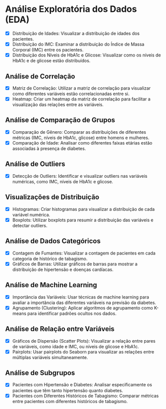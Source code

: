 # Análise Exploratória dos Dados (EDA)

- [x] Distribuição de Idades: Visualizar a distribuição de idades dos pacientes.
- [x] Distribuição do IMC: Examinar a distribuição do Índice de Massa Corporal (IMC) entre os pacientes.
- [x] Distribuição dos Níveis de HbA1c e Glicose: Visualizar como os níveis de HbA1c e de glicose estão distribuídos.

## Análise de Correlação

- [x] Matriz de Correlação: Utilizar a matriz de correlação para visualizar como diferentes variáveis estão correlacionadas entre si.
- [x] Heatmap: Criar um heatmap da matriz de correlação para facilitar a visualização das relações entre as variáveis.

## Análise de Comparação de Grupos

- [x] Comparação de Gênero: Comparar as distribuições de diferentes métricas (IMC, níveis de HbA1c, glicose) entre homens e mulheres.
- [x] Comparação de Idade: Analisar como diferentes faixas etárias estão associadas à presença de diabetes.

## Análise de Outliers

- [x] Detecção de Outliers: Identificar e visualizar outliers nas variáveis numéricas, como IMC, níveis de HbA1c e glicose.

## Visualizações de Distribuição

- [x] Histogramas: Criar histogramas para visualizar a distribuição de cada variável numérica.
- [x] Boxplots: Utilizar boxplots para resumir a distribuição das variáveis e detectar outliers.

## Análise de Dados Categóricos

- [x] Contagem de Fumantes: Visualizar a contagem de pacientes em cada categoria de histórico de tabagismo.
- [x] Gráficos de Barras: Utilizar gráficos de barras para mostrar a distribuição de hipertensão e doenças cardíacas.

## Análise de Machine Learning

- [x] Importância das Variáveis: Usar técnicas de machine learning para avaliar a importância das diferentes variáveis na previsão da diabetes.
- [x] Agrupamento (Clustering): Aplicar algoritmos de agrupamento como K-means para identificar padrões ocultos nos dados.

## Análise de Relação entre Variáveis

- [x] Gráficos de Dispersão (Scatter Plots): Visualizar a relação entre pares de variáveis, como idade e IMC, ou níveis de glicose e HbA1c.
- [x] Pairplots: Usar pairplots do Seaborn para visualizar as relações entre múltiplas variáveis simultaneamente.

## Análise de Subgrupos

- [x] Pacientes com Hipertensão e Diabetes: Analisar especificamente os pacientes que têm tanto hipertensão quanto diabetes.
- [x] Pacientes com Diferentes Históricos de Tabagismo: Comparar métricas entre pacientes com diferentes históricos de tabagismo.